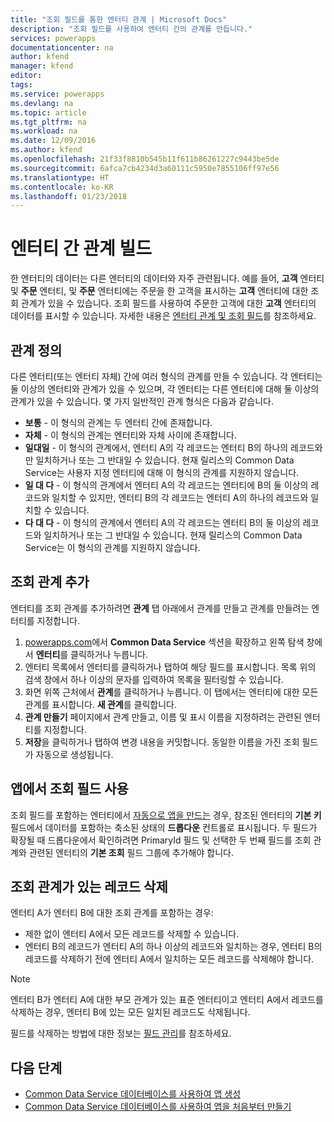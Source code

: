 ```yaml
---
title: "조회 필드를 통한 엔터티 관계 | Microsoft Docs"
description: "조회 필드를 사용하여 엔터티 간의 관계를 만듭니다."
services: powerapps
documentationcenter: na
author: kfend
manager: kfend
editor: 
tags: 
ms.service: powerapps
ms.devlang: na
ms.topic: article
ms.tgt_pltfrm: na
ms.workload: na
ms.date: 12/09/2016
ms.author: kfend
ms.openlocfilehash: 21f33f8810b545b11f611b86261227c9443be5de
ms.sourcegitcommit: 6afca7cb4234d3a60111c5950e7855106ff97e56
ms.translationtype: HT
ms.contentlocale: ko-KR
ms.lasthandoff: 01/23/2018
---
```

# <a name="build-a-relationship-between-entities"></a>엔터티 간 관계 빌드
한 엔터티의 데이터는 다른 엔터티의 데이터와 자주 관련됩니다. 예를 들어, **고객** 엔터티 및 **주문** 엔터티, 및 **주문** 엔터티에는 주문을 한 고객을 표시하는 **고객** 엔터티에 대한 조회 관계가 있을 수 있습니다. 조회 필드를 사용하여 주문한 고객에 대한 **고객** 엔터티의 데이터를 표시할 수 있습니다. 자세한 내용은 [엔터티 관계 및 조회 필드](https://docs.microsoft.com/en-us/common-data-service/entity-reference/relationships)를 참조하세요.

## <a name="define-a-relationship"></a>관계 정의
다른 엔터티(또는 엔터티 자체) 간에 여러 형식의 관계를 만들 수 있습니다. 각 엔터티는 둘 이상의 엔터티와 관계가 있을 수 있으며, 각 엔터티는 다른 엔터티에 대해 둘 이상의 관계가 있을 수 있습니다. 몇 가지 일반적인 관계 형식은 다음과 같습니다.

* **보통** - 이 형식의 관계는 두 엔터티 간에 존재합니다.
* **자체** - 이 형식의 관계는 엔터티와 자체 사이에 존재합니다.
* **일대일** - 이 형식의 관계에서, 엔터티 A의 각 레코드는 엔터티 B의 하나의 레코드와만 일치하거나 또는 그 반대일 수 있습니다. 현재 릴리스의 Common Data Service는 사용자 지정 엔터티에 대해 이 형식의 관계를 지원하지 않습니다.
* **일 대 다** - 이 형식의 관계에서 엔터티 A의 각 레코드는 엔터티에 B의 둘 이상의 레코드와 일치할 수 있지만, 엔터티 B의 각 레코드는 엔터티 A의 하나의 레코드와 일치할 수 있습니다.
* **다 대 다** - 이 형식의 관계에서 엔터티 A의 각 레코드는 엔터티 B의 둘 이상의 레코드와 일치하거나 또는 그 반대일 수 있습니다. 현재 릴리스의 Common Data Service는 이 형식의 관계를 지원하지 않습니다.

## <a name="add-a-lookup-relation"></a>조회 관계 추가
엔터티를 조회 관계를 추가하려면 **관계** 탭 아래에서 관계를 만들고 관계를 만들려는 엔터티를 지정합니다.

1. [powerapps.com](https://web.powerapps.com)에서 **Common Data Service** 섹션을 확장하고 왼쪽 탐색 창에서 **엔터티**를 클릭하거나 누릅니다.
2. 엔터티 목록에서 엔터티를 클릭하거나 탭하여 해당 필드를 표시합니다. 목록 위의 검색 창에서 하나 이상의 문자를 입력하여 목록을 필터링할 수 있습니다.
3. 화면 위쪽 근처에서 **관계**를 클릭하거나 누릅니다. 이 탭에서는 엔터티에 대한 모든 관계를 표시합니다. **새 관계**를 클릭합니다.
4. **관계 만들기** 페이지에서 관계 만들고, 이름 및 표시 이름을 지정하려는 관련된 엔터티를 지정합니다.
5. **저장**을 클릭하거나 탭하여 변경 내용을 커밋합니다. 동일한 이름을 가진 조회 필드가 자동으로 생성됩니다.

## <a name="use-a-lookup-field-in-an-app"></a>앱에서 조회 필드 사용
조회 필드를 포함하는 엔터티에서 [자동으로 앱을 만드는](data-platform-create-app.md) 경우, 참조된 엔터티의 **기본 키** 필드에서 데이터를 포함하는 축소된 상태의 **드롭다운** 컨트롤로 표시됩니다. 두 필드가 확장될 때 드롭다운에서 확인하려면 PrimaryId 필드 및 선택한 두 번째 필드를 조회 관계와 관련된 엔터티의 **기본 조회** 필드 그룹에 추가해야 합니다.

## <a name="delete-a-record-with-a-lookup-relation"></a>조회 관계가 있는 레코드 삭제
엔터티 A가 엔터티 B에 대한 조회 관계를 포함하는 경우:

* 제한 없이 엔터티 A에서 모든 레코드를 삭제할 수 있습니다.
* 엔터티 B의 레코드가 엔터티 A의 하나 이상의 레코드와 일치하는 경우, 엔터티 B의 레코드를 삭제하기 전에 엔터티 A에서 일치하는 모든 레코드를 삭제해야 합니다.

> [!NOTE]
> 엔터티 B가 엔터티 A에 대한 부모 관계가 있는 표준 엔터티이고 엔터티 A에서 레코드를 삭제하는 경우, 엔터티 B에 있는 모든 일치된 레코드도 삭제됩니다.

필드를 삭제하는 방법에 대한 정보는 [필드 관리](data-platform-manage-fields.md)를 참조하세요.

## <a name="next-steps"></a>다음 단계
* [Common Data Service 데이터베이스를 사용하여 앱 생성](data-platform-create-app.md)
* [Common Data Service 데이터베이스를 사용하여 앱을 처음부터 만들기](data-platform-create-app-scratch.md)


